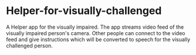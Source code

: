 # Helper-for-visually-challenged
A Helper app for the visually impaired. The app streams video feed of the visually impaired person's camera. Other people can connect to the video feed and give instructions which will be converted to speech for the visually challenged person.
